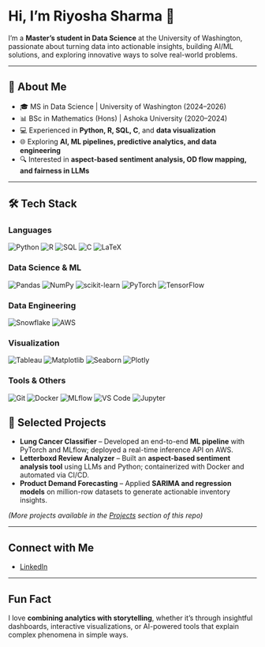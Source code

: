 # Hi, I’m Riyosha Sharma 👋

I’m a **Master’s student in Data Science** at the University of Washington, passionate about turning data into actionable insights, building AI/ML solutions, and exploring innovative ways to solve real-world problems.  

---

## 🚀 About Me
- 🎓 MS in Data Science | University of Washington (2024–2026)  
- 📊 BSc in Mathematics (Hons) | Ashoka University (2020–2024)  
- 💻 Experienced in **Python, R, SQL, C**, and **data visualization**  
- 🌐 Exploring **AI, ML pipelines, predictive analytics, and data engineering**  
- 🔍 Interested in **aspect-based sentiment analysis, OD flow mapping, and fairness in LLMs**  

---

## 🛠️ Tech Stack

### Languages
![Python](https://img.shields.io/badge/Python-3776AB?style=flat&logo=python&logoColor=white)
![R](https://img.shields.io/badge/R-276DC3?style=flat&logo=r&logoColor=white)
![SQL](https://img.shields.io/badge/SQL-4479A1?style=flat&logo=postgresql&logoColor=white)
![C](https://img.shields.io/badge/C-A8B9CC?style=flat&logo=c&logoColor=white)
![LaTeX](https://img.shields.io/badge/LaTeX-008080?style=flat&logo=latex&logoColor=white)

### Data Science & ML
![Pandas](https://img.shields.io/badge/Pandas-150458?style=flat&logo=pandas&logoColor=white)
![NumPy](https://img.shields.io/badge/NumPy-013243?style=flat&logo=numpy&logoColor=white)
![scikit-learn](https://img.shields.io/badge/scikit--learn-F7931E?style=flat&logo=scikit-learn&logoColor=white)
![PyTorch](https://img.shields.io/badge/PyTorch-EE4C2C?style=flat&logo=pytorch&logoColor=white)
![TensorFlow](https://img.shields.io/badge/TensorFlow-FF6F00?style=flat&logo=tensorflow&logoColor=white)


### Data Engineering
![Snowflake](https://img.shields.io/badge/Snowflake-004DFF?style=flat&logo=snowflake&logoColor=white)
![AWS](https://img.shields.io/badge/Amazon%20Web%20Services-232F3E?style=flat&logo=amazon-aws&logoColor=white)

### Visualization
![Tableau](https://img.shields.io/badge/Tableau-E97627?style=flat&logo=tableau&logoColor=white)
![Matplotlib](https://img.shields.io/badge/Matplotlib-003366?style=flat&logo=matplotlib&logoColor=white)
![Seaborn](https://img.shields.io/badge/Seaborn-9E4F96?style=flat&logo=seaborn&logoColor=white)
![Plotly](https://img.shields.io/badge/Plotly-3E7BFA?style=flat&logo=plotly&logoColor=white)

### Tools & Others
![Git](https://img.shields.io/badge/Git-F05032?style=flat&logo=git&logoColor=white)
![Docker](https://img.shields.io/badge/Docker-2496ED?style=flat&logo=docker&logoColor=white)
![MLflow](https://img.shields.io/badge/MLflow-FF4A00?style=flat&logo=mlflow&logoColor=white)
![VS Code](https://img.shields.io/badge/VS%20Code-007ACC?style=flat&logo=visualstudiocode&logoColor=white)
![Jupyter](https://img.shields.io/badge/Jupyter-F37626?style=flat&logo=jupyter&logoColor=white)


## 📂 Selected Projects
- **Lung Cancer Classifier** – Developed an end-to-end **ML pipeline** with PyTorch and MLflow; deployed a real-time inference API on AWS.  
- **Letterboxd Review Analyzer** – Built an **aspect-based sentiment analysis tool** using LLMs and Python; containerized with Docker and automated via CI/CD.  
- **Product Demand Forecasting** – Applied **SARIMA and regression models** on million-row datasets to generate actionable inventory insights.  
 
*(More projects available in the [Projects](#) section of this repo)*  

---

## Connect with Me
- [LinkedIn](https://www.linkedin.com/in/riyosha-sharma)  

---

## Fun Fact
I love **combining analytics with storytelling**, whether it’s through insightful dashboards, interactive visualizations, or AI-powered tools that explain complex phenomena in simple ways.  
